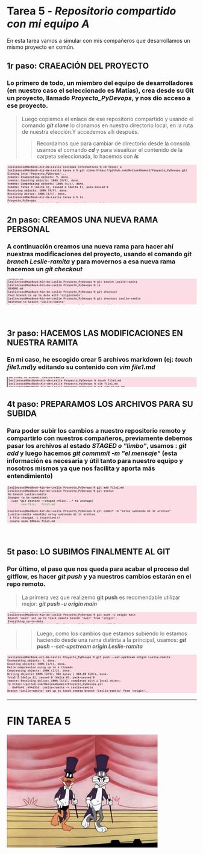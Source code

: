 # **Tarea 5** - *Repositorio compartido con mi equipo A*

En esta tarea vamos a simular con mis compañeros que desarrollamos un mismo proyecto en común. 

## **1r paso: CRAEACIÓN DEL PROYECTO**

### Lo primero de todo, un miembro del equipo de desarrolladores (en nuestro caso el seleccionado es Matías), crea desde su Git un proyecto, llamado *Proyecto_PyDevops*, y nos dio acceso a ese proyecto. 
>Luego copiamos el enlace de ese repositorio compartido y usando el comando ***git clone*** lo clonamos en nuestro directorio local, en la ruta de nuestra elección.Y accedemos allí después. 
>>Recordamos que para cambiar de directorio desde la consola usamos el comando ***cd*** y para visualizar el contenido de la carpeta seleccionada, lo hacemos con ***ls***

![](./fotos/1.png)
<br>

## **2n paso: CREAMOS UNA NUEVA RAMA PERSONAL**

### A continuación creamos una nueva rama para hacer ahí nuestras modificaciones del proyecto, usando el comando ***git branch Leslie-ramita*** y para movernos a esa nueva rama hacemos un ***git checkout***
![](./fotos/2.png)

<br>

## **3r paso: HACEMOS LAS MODIFICACIONES EN NUESTRA RAMITA**

### En mi caso, he escogido crear 5 archivos markdown (ej: ***touch file1.md***)y editando su contenido con ***vim file1.md***
![](./fotos/3.png)


## **4t paso: PREPARAMOS LOS ARCHIVOS PARA SU SUBIDA**
### Para poder subir los cambios a nuestro repositorio remoto y compartirlo con nuestros compañeros, previamente debemos pasar los archivos al estado *STAGED o "limbo"*, usamos : ***git add*** y luego hacemos ***git commmit -m "el mensaje"*** (esta información es necesaria y útil tanto para nuestro equipo y nosotros mismos ya que nos facilita y aporta más entendimiento)

![](./fotos/4.png)

<br>

## **5t paso: LO SUBIMOS FINALMENTE AL GIT**
### Por último, el paso que nos queda para acabar el proceso del gitflow, es hacer ***git push*** y ya nuestros cambios estarán en el repo remoto. 
>La primera vez que realizemo **git push** es recomendable utilizar mejor: ***git push -u origin main***

![](./fotos/5.png)

>>Luego, como los cambios que estamos subiendo lo estamos haciendo desde una rama distinta a la principal, usamos: ***git push --set-upstream origin Leslie-ramita***

![](./fotos/6.png)



---
# FIN TAREA 5
![](./fotos/7.gif)
